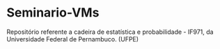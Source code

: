 # Seminario-VMs
Repositório referente a cadeira de estatística e probabilidade - IF971, da Universidade Federal de Pernambuco. (UFPE)
